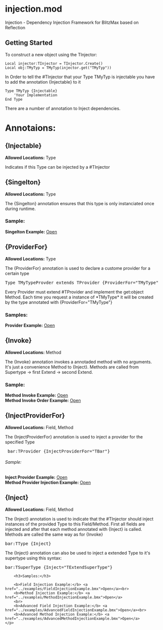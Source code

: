 injection.mod
=============

Injection - Dependency Injection Framework for BlitzMax based on Reflection

## Getting Started 
To construct a new object using the TInjector:

```blitzmax
Local injector:TInjector = TInjector.Create()
Local obj:TMyTyp = TMyTyp(injector.get("TMyTyp"))
```

In Order to tell the #TInjector that your Type TMyTyp is injectable you have to add the annotation {Injectable} to it</p>

```blitzmax
Type TMyTyp {Injectable}
    'Your Implementation
End Type
```

There are a number of annotation to Inject dependencies.

# Annotaions:
<h2>{Injectable}</h2>
<div>
    <p>
        <span><b>Allowed Locations:</b> Type</span>
        <p>
            Indicates if this Type can be injected by a #TInjector
        </p>
    </p>
</div>
<h2>{Singelton}</h2>
<div>
    <p>
        <span><b>Allowed Locations:</b> Type</span>
        <p>
        The {Singelton} annotation ensures that this type is only instanciated once during runtime.
        </p>
        <h3>Sample:</h3>
        <b>Singelton Example:</b> <a href="../examples/SingeltonExample.bmx">Open</a>
    </p>
</div>
<h2>{ProviderFor}</h2>
<div>
    <p>
        <span><b>Allowed Locations:</b> Type</span>
        <p>
        The {ProviderFor} annotation is used to declare a custome provider for a certain type
        <pre>Type TMyTypeProvder extends TProvider {ProviderFor="TMyType"}</pre>
        </p>
        <p>
        Every Provider must extend #TProvider and implement the get:object Method.
        Each time you request a instance of *TMyType* it will be created by the type annotated with {ProviderFor="TMyType"}
        </p>
        <h3>Samples:</h3>
        <b>Provider Example:</b> <a href="../examples/ProviderExample.bmx">Open</a><br>
    </p>
</div>
<h2>{Invoke}</h2>
<div>
    <p>
        <span><b>Allowed Locations:</b> Method</span>
        <p>
        The {Invoke} annotation invokes a annotaded method with no arguments. It's just a convenience Method to {Inject}.
        Methods are called from Supertype -> first Extend -> second Extend.
        </p>
        <h3>Sample:</h3>
        <b>Method Invoke Example:</b> <a href="../examples/MethodInvokeExample.bmx">Open</a><br>
        <b>Method Invoke Order Example:</b> <a href="../examples/MethodInvokeOrderExample.bmx">Open</a>
    </p>
</div>
<h2>{InjectProviderFor}</h2>
<div>
    <p>
        <span><b>Allowed Locations:</b> Field, Method</span>
        <p>
        The {InjectProviderFor} annotation is used to inject a provider for the specified Type
        <pre> bar:TProvider {InjectProviderFor="TBar"}</pre>
        </p>
        <h6>Sample:</h6>
        <b>Inject Provider Example:</b> <a href="../examples/InjectProviderExample.bmx">Open</a><br>
        <b>Method Provider Injection Example:</b> <a href="../examples/MethodProviderInjectionExample.bmx">Open</a>
    </p>
</div>
<h2>{Inject}</h2>
<div>
    <p>
        <span><b>Allowed Locations:</b> Field, Method</span>
        <p>
        The {Inject} annotation is used to indicate that the #TInjector should inject instances of the provided Type
        to this Field/Method. First all fields are injected and after that each method annotated with {Inject} is called.
        Methods are called the same way as for {Invoke}
        <pre>bar:TType {Inject}</pre>
        </p>
        <p>
            The {Inject} annotation can also be used to inject a extended Type to it's supertype using this syntax:
            <pre>bar:TSuperType {Inject="TExtendSuperType"}</pre>
        </p>
        
        <h3>Samples:</h3>
        
        <b>Field Injection Example:</b> <a href="../examples/FieldInjectionExample.bmx">Open</a><br>
        <b>Method Injection Example:</b> <a href="../examples/MethodInjectionExample.bmx">Open</a>
        <br>
        <b>Advanced Field Injection Example:</b> <a href="../examples/AdvancedFieldInjectionExample.bmx">Open</a><br>
        <b>Advanced Method Injection Example:</b> <a href="../examples/AdvancedMethodInjectionExample.bmx">Open</a>
    </p>
</div>
